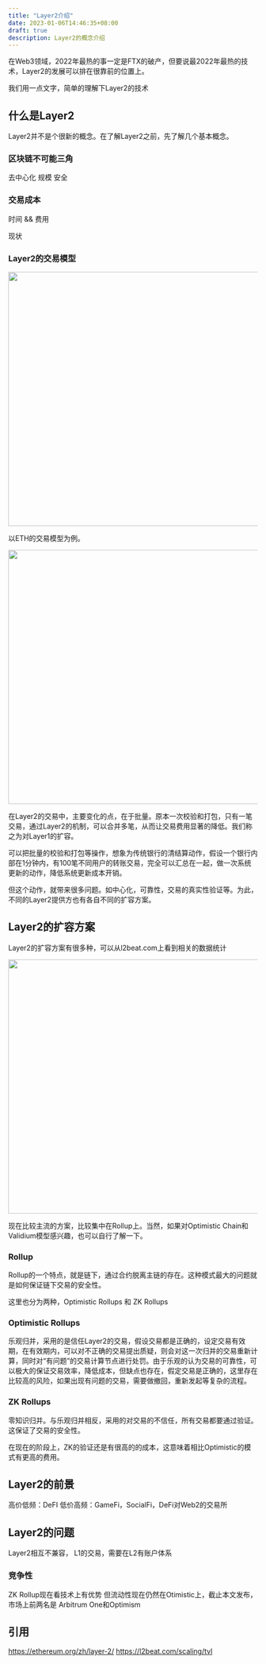 ```yaml
---
title: "Layer2介绍"
date: 2023-01-06T14:46:35+08:00
draft: true
description: Layer2的概念介绍
---
```


<!--more-->

在Web3领域，2022年最热的事一定是FTX的破产，但要说最2022年最热的技术，Layer2的发展可以排在很靠前的位置上。

我们用一点文字，简单的理解下Layer2的技术

## 什么是Layer2
Layer2并不是个很新的概念。在了解Layer2之前，先了解几个基本概念。

### 区块链不可能三角
去中心化
规模
安全

### 交易成本

时间 && 费用

现状

### Layer2的交易模型

<div align=center>
	<img src="/img/Layer1.png" width="512px"/>
</div>

以ETH的交易模型为例。

<div align=center>
	<img src="/img/Layer2.png" width="512px"/>
</div>

在Layer2的交易中，主要变化的点，在于批量。原本一次校验和打包，只有一笔交易，通过Layer2的机制，可以合并多笔，从而让交易费用显著的降低。我们称之为对Layer1的扩容。

可以把批量的校验和打包等操作，想象为传统银行的清结算动作，假设一个银行内部在1分钟内，有100笔不同用户的转账交易，完全可以汇总在一起，做一次系统更新的动作，降低系统更新成本开销。

但这个动作，就带来很多问题。如中心化，可靠性，交易的真实性验证等。为此，不同的Layer2提供方也有各自不同的扩容方案。

## Layer2的扩容方案

Layer2的扩容方案有很多种，可以从l2beat.com上看到相关的数据统计

<div align=center>
	<img src="/img/Layer2_tvl.png" width="512px"/>
</div>

现在比较主流的方案，比较集中在Rollup上。当然，如果对Optimistic Chain和Validium模型感兴趣，也可以自行了解一下。

### Rollup
Rollup的一个特点，就是链下，通过合约脱离主链的存在。这种模式最大的问题就是如何保证链下交易的安全性。

这里也分为两种，Optimistic Rollups 和 ZK Rollups

### Optimistic Rollups
乐观归并，采用的是信任Layer2的交易，假设交易都是正确的，设定交易有效期，在有效期内，可以对不正确的交易提出质疑，则会对这一次归并的交易重新计算，同时对“有问题”的交易计算节点进行处罚。由于乐观的认为交易的可靠性，可以极大的保证交易效率，降低成本，但缺点也存在，假定交易是正确的，这里存在比较高的风险，如果出现有问题的交易，需要做撤回，重新发起等复杂的流程。

### ZK Rollups
零知识归并。与乐观归并相反，采用的对交易的不信任，所有交易都要通过验证。这保证了交易的安全性。

在现在的阶段上，ZK的验证还是有很高的的成本，这意味着相比Optimistic的模式有更高的费用。

## Layer2的前景
高价低频：DeFI
低价高频：GameFi，SocialFi，DeFi对Web2的交易所


## Layer2的问题
Layer2相互不兼容，
L1的交易，需要在L2有账户体系

### 竞争性
ZK Rollup现在看技术上有优势
但流动性现在仍然在Otimistic上，截止本文发布，市场上前两名是 Arbitrum One和Optimism

## 引用

https://ethereum.org/zh/layer-2/
https://l2beat.com/scaling/tvl